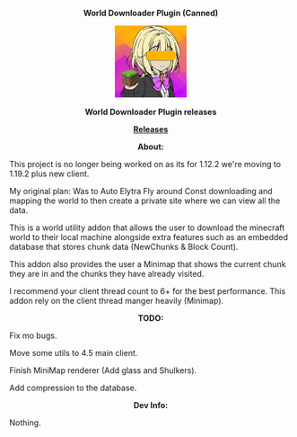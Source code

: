<p align="center"> <b> World Downloader Plugin (Canned) </b> </p>

<p align="center">
<img src="chan.png" width="128"/>
</p>

<p align="center"> <b> World Downloader Plugin releases </b> </p>
<p align="center"> <b> <a href="https://github.com/TheReal3rd/Worlddownloader-Plugin/releases"> Releases </a> </b> </p>

<p align="center"> <b> About: </b> </p>
<p> 
This project is no longer being worked on as its for 1.12.2 we're moving to 1.19.2 plus new client.

My original plan: Was to Auto Elytra Fly around Const downloading and mapping the world to then create a private site where we can view all
the data.

This is a world utility addon that allows the user to download the minecraft world to their local machine alongside extra features such 
as an embedded database that stores chunk data (NewChunks & Block Count).

This addon also provides the user a Minimap that shows the current chunk they are in and the chunks they have already visited.

I recommend your client thread count to 6+ for the best performance. This addon rely on the client thread manger heavily (Minimap).
</p>

<p align="center"> <b> TODO: </b> </p>
<p> Fix mo bugs. </p>
<p> Move some utils to 4.5 main client. </p>
<p> Finish MiniMap renderer (Add glass and Shulkers). </p>
<p> Add compression to the database. </p>

<p align="center"> <b> Dev Info: </b> </p>
<p> Nothing. </p>
